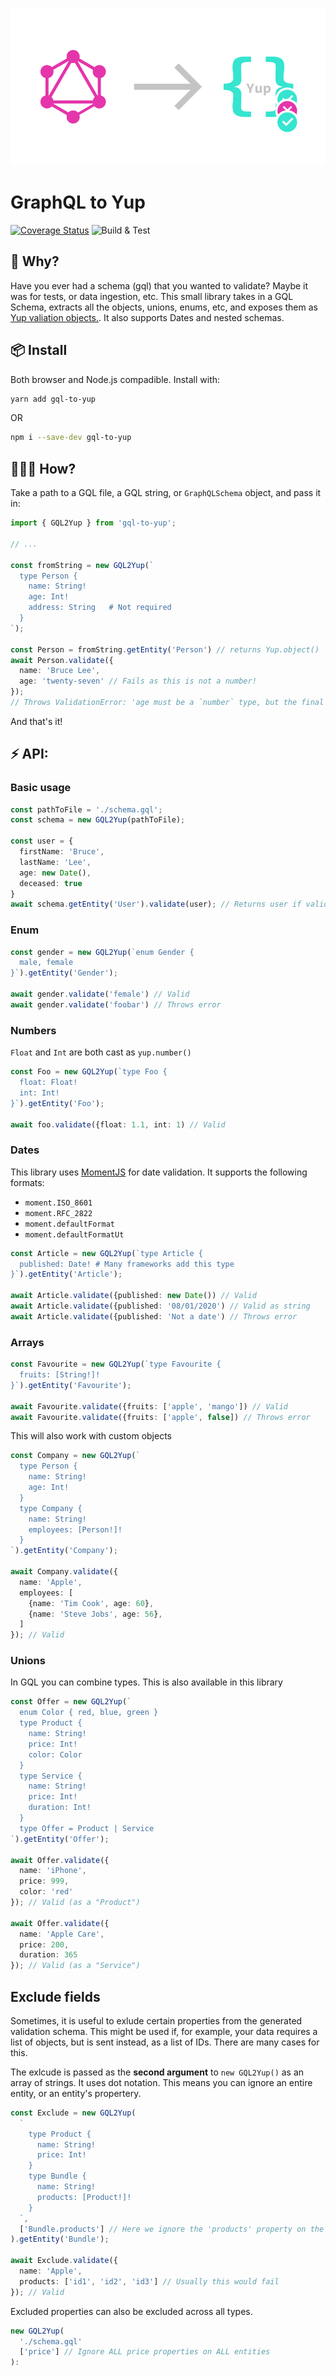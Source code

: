 ![GQL 2 Yup](banner.png)

# GraphQL to Yup
[![Coverage Status](https://coveralls.io/repos/github/tristanMatthias/gql-to-yup/badge.svg?branch=master)](https://coveralls.io/github/tristanMatthias/gql-to-yup?branch=master)
![Build & Test](https://github.com/tristanMatthias/gql-to-yup/workflows/Build%20&%20Test/badge.svg)

## 🤔 Why?
Have you ever had a schema (gql) that you wanted to validate? Maybe it was for tests, or data ingestion, etc.
This small library takes in a GQL Schema, extracts all the objects, unions, enums, etc, and exposes them as [Yup valiation objects.](https://github.com/jquense/yup). It also supports Dates and nested schemas.

## 📦 Install
Both browser and Node.js compadible. Install with:

```bash
yarn add gql-to-yup
```

OR

```bash
npm i --save-dev gql-to-yup
```

## 🏃🏻‍♀️ How?

Take a path to a GQL file, a GQL string, or `GraphQLSchema` object, and pass it in:

```ts
import { GQL2Yup } from 'gql-to-yup';

// ...

const fromString = new GQL2Yup(`
  type Person {
    name: String!
    age: Int!
    address: String   # Not required
  }
`);

const Person = fromString.getEntity('Person') // returns Yup.object()
await Person.validate({
  name: 'Bruce Lee',
  age: 'twenty-seven' // Fails as this is not a number!
});
// Throws ValidationError: 'age must be a `number` type, but the final value was: `NaN` (cast from the value `"twenty-seven"`).'
```

And that's it!


## ⚡️ API:
### Basic usage

```ts
const pathToFile = './schema.gql';
const schema = new GQL2Yup(pathToFile);

const user = {
  firstName: 'Bruce',
  lastName: 'Lee',
  age: new Date(),
  deceased: true
}
await schema.getEntity('User').validate(user); // Returns user if valid
```

### Enum
```ts
const gender = new GQL2Yup(`enum Gender {
  male, female
}`).getEntity('Gender');

await gender.validate('female') // Valid
await gender.validate('foobar') // Throws error
```


### Numbers
`Float` and `Int` are both cast as `yup.number()`

```ts
const Foo = new GQL2Yup(`type Foo {
  float: Float!
  int: Int!
}`).getEntity('Foo');

await foo.validate({float: 1.1, int: 1) // Valid
```

### Dates
This library uses [MomentJS](https://momentjs.com/) for date validation. It supports the following formats:

- `moment.ISO_8601`
- `moment.RFC_2822`
- `moment.defaultFormat`
- `moment.defaultFormatUt`

```ts
const Article = new GQL2Yup(`type Article {
  published: Date! # Many frameworks add this type
}`).getEntity('Article');

await Article.validate({published: new Date()) // Valid
await Article.validate({published: '08/01/2020') // Valid as string
await Article.validate({published: 'Not a date') // Throws error
```

### Arrays
```ts
const Favourite = new GQL2Yup(`type Favourite {
  fruits: [String!]!
}`).getEntity('Favourite');

await Favourite.validate({fruits: ['apple', 'mango']) // Valid
await Favourite.validate({fruits: ['apple', false]) // Throws error
```

This will also work with custom objects

```ts
const Company = new GQL2Yup(`
  type Person {
    name: String!
    age: Int!
  }
  type Company {
    name: String!
    employees: [Person!]!
  }
`).getEntity('Company');

await Company.validate({
  name: 'Apple',
  employees: [
    {name: 'Tim Cook', age: 60},
    {name: 'Steve Jobs', age: 56},
  ]
}); // Valid
```

### Unions
In GQL you can combine types. This is also available in this library

```ts
const Offer = new GQL2Yup(`
  enum Color { red, blue, green }
  type Product {
    name: String!
    price: Int!
    color: Color
  }
  type Service {
    name: String!
    price: Int!
    duration: Int!
  }
  type Offer = Product | Service
`).getEntity('Offer');

await Offer.validate({
  name: 'iPhone',
  price: 999,
  color: 'red'
}); // Valid (as a "Product")

await Offer.validate({
  name: 'Apple Care',
  price: 200,
  duration: 365
}); // Valid (as a "Service")
```

## Exclude fields
Sometimes, it is useful to exlude certain properties from the generated validation schema.
This might be used if, for example, your data requires a list of objects, but is sent instead,
as a list of IDs. There are many cases for this.

The exlcude is passed as the **second argument** to `new GQL2Yup()` as an array of strings.
It uses dot notation. This means you can ignore an entire entity, or an entity's propertery.

```ts
const Exclude = new GQL2Yup(
  `
    type Product {
      name: String!
      price: Int!
    }
    type Bundle {
      name: String!
      products: [Product!]!
    }
  `,
  ['Bundle.products'] // Here we ignore the 'products' property on the 'Bundle' entity
).getEntity('Bundle');

await Exclude.validate({
  name: 'Apple',
  products: ['id1', 'id2', 'id3'] // Usually this would fail
}); // Valid
```

Excluded properties can also be excluded across all types.

```ts
new GQL2Yup(
  './schema.gql'
  ['price'] // Ignore ALL price properties on ALL entities
):
```
